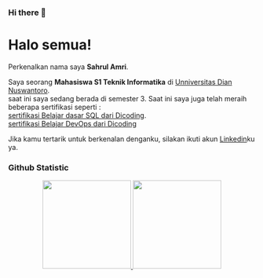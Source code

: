 ### Hi there 👋

<!--
**Sahrulamri/Sahrulamri** is a ✨ _special_ ✨ repository because its `README.md` (this file) appears on your GitHub profile.

Here are some ideas to get you started:

- 🔭 I’m currently working on ...
- 🌱 I’m currently learning ...
- 👯 I’m looking to collaborate on ...
- 🤔 I’m looking for help with ...
- 💬 Ask me about ...
- 📫 How to reach me: ...
- 😄 Pronouns: ...
- ⚡ Fun fact: ...
-->

# Halo semua! 

Perkenalkan nama saya **Sahrul Amri**.<br>

Saya seorang **Mahasiswa S1 Teknik Informatika** di [Unniversitas Dian Nuswantoro](https://dinus.ac.id/).<br>
saat ini saya sedang berada di semester 3.
Saat ini saya juga telah meraih beberapa sertifikasi seperti : <br> [sertifikasi Belajar dasar SQL dari Dicoding](https://www.dicoding.com/certificates/EYX4YRGNWZDL).<br>
[sertifikasi Belajar DevOps dari Dicoding](https://www.dicoding.com/certificates/MRZMLG2WKXYQ) <br>


Jika kamu tertarik untuk berkenalan denganku, silakan ikuti akun [Linkedin](https://www.linkedin.com/in/sahrul-amri-59022b216/)ku ya.

### Github Statistic

<p align="center">
<a href="https://github.com/penuliscode">
  <img height="180em" src="https://github-readme-stats-eight-theta.vercel.app/api?username=Sahrulamri&show_icons=true&theme=algolia&include_all_commits=true&count_private=true"/>
  <img height="180em" src="https://github-readme-stats-eight-theta.vercel.app/api/top-langs/?username=Sahrulamri&layout=compact&theme=algolia"/>
<!--   <img height="180em" src="https://github-readme-stats-eight-theta.vercel.app/api/top-langs/?username=Sahrulamri&amp;theme=algolia" style="max-width: 100%;"> -->
<!--   <p><img align="left" src="https://github-readme-stats.vercel.app/api/top-langs?username=Sahrulamri&show_icons=true&locale=en&layout=compact" alt="Sahrulamri" /></p> -->
<!--   <img src="https://github-readme-stats.vercel.app/api/top-langs/?username=Sahrulamri&langs_count=10&theme=tokyonight&card_height=150px&layout=compact&card_width=250px"> -->
</a>
</p>


